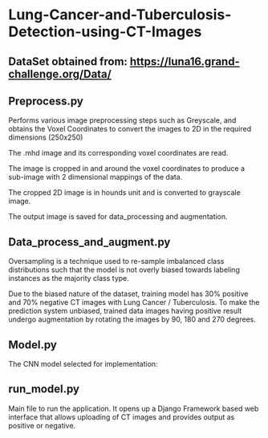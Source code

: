 # Lung-Cancer-and-Tuberculosis-Detection-using-CT-Images

## DataSet obtained from: https://luna16.grand-challenge.org/Data/

## Preprocess.py
Performs various image preprocessing steps such as Greyscale, and obtains the Voxel Coordinates to convert the images to 2D in the required dimensions (250x250)

The .mhd image  and its corresponding voxel coordinates are read.

The image is cropped in and around the voxel coordinates to produce a sub-image with 2 dimensional mappings of the data.

The cropped 2D  image is in hounds unit and is converted to grayscale image.

The output image is  saved for data_processing and augmentation.


## Data_process_and_augment.py
Oversampling is a technique used to re-sample imbalanced class distributions such that the model is not overly biased towards labeling instances as the majority class type.

Due to the biased nature of the dataset, training model has 30% positive and 70% negative CT images with Lung Cancer / Tuberculosis. To make the prediction system unbiased, trained data images having positive result undergo augmentation by rotating the images by 90, 180 and 270 degrees.


## Model.py
The CNN model selected for implementation:



## run_model.py
Main file to run the application. It opens up a Django Framework based web interface that allows uploading of CT images and provides output as positive or negative.

